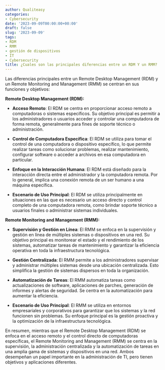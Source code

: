 ```yaml
---
author: Qualiteasy
categories:
- Cybersecurity
date: '2023-09-09T00:00:00+00:00'
draft: false
slug: '2023-09-09'
tags:
- RDM
- RMM
- gestión de dispositivos
- IT
- Cybersecurity
title: ¿Cuales son las principales diferencias entre un RDM Y un RMM?
---
```




Las diferencias principales entre un Remote Desktop Management (RDM) y un Remote Monitoring and Management (RMM) se centran en sus funciones y objetivos:

**Remote Desktop Management (RDM):**

  - 
    **Acceso Remoto**: El RDM se centra en proporcionar acceso remoto a computadoras o sistemas específicos. Su objetivo principal es permitir a los administradores o usuarios acceder y controlar una computadora de forma remota, generalmente para fines de soporte técnico o administración.
  
  - 
    **Control de Computadora Específica**: El RDM se utiliza para tomar el control de una computadora o dispositivo específico, lo que permite realizar tareas como solucionar problemas, realizar mantenimiento, configurar software o acceder a archivos en esa computadora en particular.
  
  - 
    **Enfoque en la Interacción Humana**: El RDM está diseñado para la interacción directa entre el administrador y la computadora remota. Por lo general, implica una conexión remota de un ser humano a una máquina específica.
  
  - 
    **Escenario de Uso Principal**: El RDM se utiliza principalmente en situaciones en las que es necesario un acceso directo y control completo de una computadora remota, como brindar soporte técnico a usuarios finales o administrar sistemas individuales.
  

**Remote Monitoring and Management (RMM):**

  - 
    **Supervisión y Gestión en Línea**: El RMM se enfoca en la supervisión y gestión en línea de múltiples sistemas o dispositivos en una red. Su objetivo principal es monitorear el estado y el rendimiento de los sistemas, automatizar tareas de mantenimiento y garantizar la eficiencia operativa en toda la infraestructura tecnológica.
  
  - 
    **Gestión Centralizada**: El RMM permite a los administradores supervisar y administrar múltiples sistemas desde una ubicación centralizada. Esto simplifica la gestión de sistemas dispersos en toda la organización.
  
  - 
    **Automatización de Tareas**: El RMM automatiza tareas como actualizaciones de software, aplicaciones de parches, generación de informes y alertas de seguridad. Se centra en la automatización para aumentar la eficiencia.
  
  - 
    **Escenario de Uso Principal**: El RMM se utiliza en entornos empresariales y corporativos para garantizar que los sistemas y la red funcionen sin problemas. Su enfoque principal es la gestión proactiva y la optimización de la infraestructura tecnológica.
  

En resumen, mientras que el Remote Desktop Management (RDM) se enfoca en el acceso remoto y el control directo de computadoras específicas, el Remote Monitoring and Management (RMM) se centra en la supervisión, la administración centralizada y la automatización de tareas en una amplia gama de sistemas y dispositivos en una red. Ambos desempeñan un papel importante en la administración de TI, pero tienen objetivos y aplicaciones diferentes.
